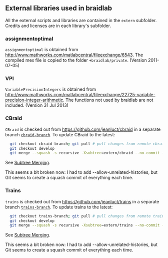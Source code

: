 ## External libraries used in braidlab

All the external scripts and libraries are contained in the `extern`
subfolder.  Credits and licenses are in each library's subfolder.

### assignmentoptimal

`assignmentoptimal` is obtained from http://www.mathworks.com/matlabcentral/fileexchange/6543.  The compiled mex file is copied to the folder `+braidlab/private`. (Version 2011-07-05)

### VPI

`VariablePrecisionIntegers` is obtained from http://www.mathworks.com/matlabcentral/fileexchange/22725-variable-precision-integer-arithmetic. The functions not used by braidlab are not included. (Version 31 Jul 2013)

### CBraid

`CBraid` is checked out from https://github.com/jeanluct/cbraid in a separate branch [`cbraid-branch`](https://github.com/jeanluct/braidlab/tree/cbraid-branch/).  To update CBraid to the latest:
```sh
  git checkout cbraid-branch; git pull # pull changes from remote cbraid-remote
  git checkout develop
  git merge --squash -s recursive -Xsubtree=extern/cbraid --no-commit --allow-unrelated-histories cbraid-branch
```
See [Subtree Merging](http://git-scm.com/book/en/v2/Git-Tools-Advanced-Merging).

This seems a bit broken now: I had to add --allow-unrelated-histories,
but Git seems to create a squash commit of everything each time.

### Trains

`trains` is checked out from https://github.com/jeanluct/trains
in a separate branch [`trains-branch`](https://github.com/jeanluct/braidlab/tree/trains-branch/).  To update trains to the latest:
```sh
  git checkout trains-branch; git pull # pull changes from remote trains-remote
  git checkout develop
  git merge --squash -s recursive -Xsubtree=extern/trains --no-commit --allow-unrelated-histories trains-branch
```
See [Subtree Merging](http://git-scm.com/book/en/v2/Git-Tools-Advanced-Merging).

This seems a bit broken now: I had to add --allow-unrelated-histories,
but Git seems to create a squash commit of everything each time.
